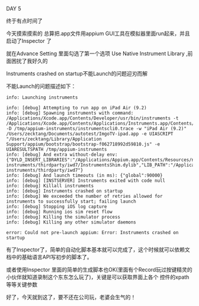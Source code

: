 DAY 5 

终于有点时间了

今天摸索摸索的 总算把.app文件用appium GUI工具在模拟器里面run起来，并且启动了Inspector 了

就在Advance Setting 里面勾选了第一个选项 Use Native Instrument Library ,前面困扰了我好久的

Instruments crashed on startup不能Launch的问题迎刃而解

不能Launch的问题描述如下：
```
info: Launching instruments

info: [debug] Attempting to run app on iPad Air (9.2)
info: [debug] Spawning instruments with command: /Applications/Xcode.app/Contents/Developer/usr/bin/instruments -t /Applications/Xcode.app/Contents/Applications/Instruments.app/Contents/PlugIns/AutomationInstrument.xrplugin/Contents/Resources/Automation.tracetemplate -D /tmp/appium-instruments/instrumentscli0.trace -w "iPad Air (9.2)" /Users/zecktang/Documents/autotest/ImgoTV-ipad.app -e UIASCRIPT "/Users/zecktang/Library/Application Support/appium/bootstrap/bootstrap-f062718992d59810.js" -e UIARESULTSPATH /tmp/appium-instruments
info: [debug] And extra without-delay env: {"DYLD_INSERT_LIBRARIES":"/Applications/Appium.app/Contents/Resources/node_modules/appium/submodules/appium-instruments/thirdparty/iwd7/InstrumentsShim.dylib","LIB_PATH":"/Applications/Appium.app/Contents/Resources/node_modules/appium/submodules/appium-instruments/thirdparty/iwd7"}
info: [debug] And launch timeouts (in ms): {"global":90000}
info: [debug] [INSTSERVER] Instruments exited with code null
info: [debug] Killall instruments
info: [debug] Instruments crashed on startup
info: [debug] We exceeded the number of retries allowed for instruments to successfully start; failing launch
info: [debug] Stopping iOS log capture
info: [debug] Running ios sim reset flow
info: [debug] Killing the simulator process
info: [debug] Killing any other simulator daemons

error: Could not pre-launch appium: Error: Instruments crashed on startup
```



有了Inspector了，简单的自动化脚本基本就可以完成了，这个时候就可以依赖文档中的基础语言API写初步的脚本了。

或者使用Inspector 里面的简单的生成脚本也OK(里面有个Record玩过按键精灵的小伙伴就知道录制这个东东怎么玩了)，关键是可以获取界面上各个 控件的xpath等等关键参数

好了，今天就到这了，要不还在公司玩，老婆会生气的！


